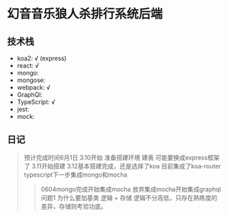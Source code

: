 # 幻音音乐狼人杀排行系统后端

## 技术栈
* koa2: √ (express)
* react: √
* mongo:
* mongose: 
* webpack: √
* GraphQl: 
* TypeScript: √ 
* jest:
* mock:

## 日记
> 预计完成时间6月1日
> 3.10开始 准备搭建环境 建表 可能要换成express框架了
> 3.11开始搭建
> 3.12基本搭建完成，还是选择了koa 目前集成了koa-router typescript下一步集成mongo和mocha
>> 0604mongo完成开始集成mocha
>> 放弃集成mocha开始集成graphql
>> 问题1 为什么要加基类
>> 逻辑 + 存储 逻辑不分高低，只存在熟练度的差异，存储则考验功底。
> 